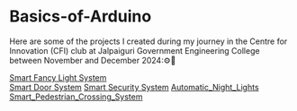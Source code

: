 # Basics-of-Arduino

Here are some of the projects I created during my journey in the Centre for Innovation (CFI) club at Jalpaiguri Government Engineering College between November and December 2024:⚙️💫

[Smart Fancy Light System](https://www.tinkercad.com/things/chIKX2D7rz3-ledintenchange) <br>
[Smart Door System](https://www.tinkercad.com/things/36uR4dzKx6t-smartdoorsystem)
[Smart Security System](https://www.tinkercad.com/things/ljVSVwAluHr-smartsecuritysystem)
[Automatic_Night_Lights](https://www.tinkercad.com/things/330g9nByrf1-automaticnightlights)
[Smart_Pedestrian_Crossing_System](https://www.tinkercad.com/things/2Gd8XjOFdgt-smartpedestriancrossingsystem)
